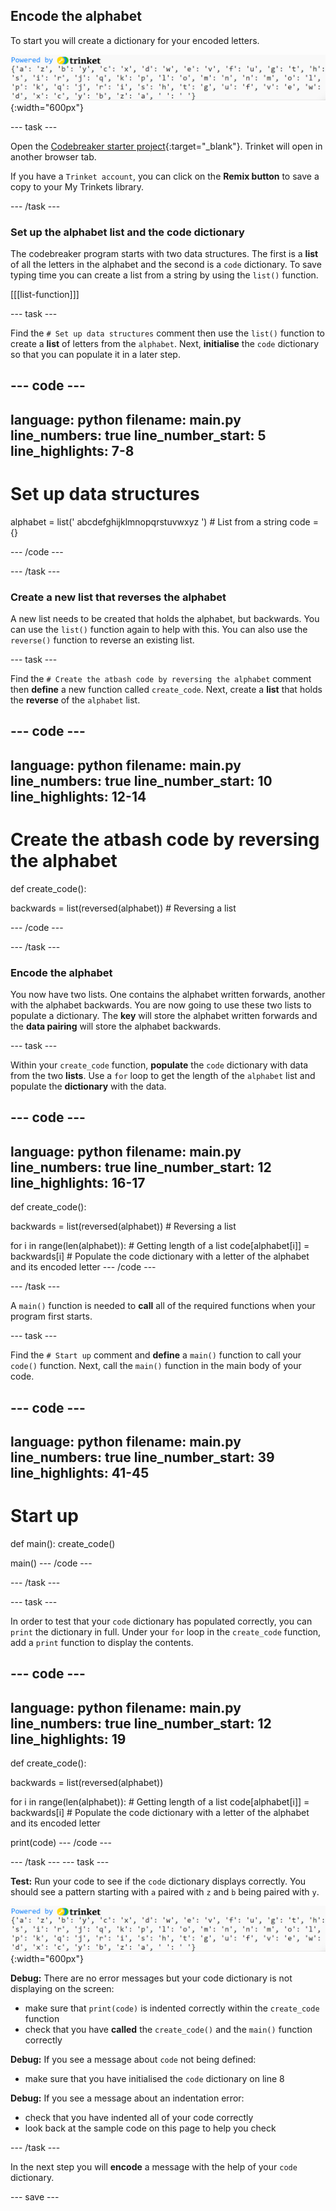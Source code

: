 ## Encode the alphabet

<div style="display: flex; flex-wrap: wrap">
<div style="flex-basis: 200px; flex-grow: 1; margin-right: 15px;">
To start you will create a dictionary for your encoded letters. 
</div>
<div>

</div>
</div>

![A screenshot of the output of the code dictionary which is created in this step.](images/code-dictionary.PNG){:width="600px"}

--- task ---

Open the [Codebreaker starter project](https://trinket.io/python/0eb6b467c0){:target="_blank"}. Trinket will open in another browser tab. 

If you have a `Trinket account`, you can click on the **Remix button** to save a copy to your My Trinkets library.

--- /task ---
### Set up the alphabet list and the code dictionary

The codebreaker program starts with two data structures. The first is a **list** of all the letters in the alphabet and the second is a `code` dictionary. To save typing time you can create a list from a string by using the `list()` function.  

[[[list-function]]]

--- task ---

Find the `# Set up data structures` comment then use the `list()` function to create a **list** of letters from the `alphabet`. Next, **initialise** the `code` dictionary so that you can populate it in a later step.  

--- code ---
---
language: python
filename: main.py
line_numbers: true
line_number_start: 5 
line_highlights: 7-8
---
# Set up data structures 
alphabet = list(' abcdefghijklmnopqrstuvwxyz ') # List from a string
code = {}

--- /code ---

--- /task ---

### Create a new list that reverses the alphabet

A new list needs to be created that holds the alphabet, but backwards. You can use the `list()` function again to help with this. You can also use the `reverse()` function to reverse an existing list. 

--- task ---

Find the `# Create the atbash code by reversing the alphabet` comment then **define** a new function called `create_code`. Next, create a **list** that holds the **reverse** of the `alphabet` list. 

--- code ---
---
language: python
filename: main.py
line_numbers: true
line_number_start: 10 
line_highlights: 12-14
---
# Create the atbash code by reversing the alphabet

def create_code():
  
  backwards = list(reversed(alphabet)) # Reversing a list

--- /code ---

--- /task ---

### Encode the alphabet

You now have two lists. One contains the alphabet written forwards, another with the alphabet backwards. You are now going to use these two lists to populate a dictionary. The **key** will store the alphabet written forwards and the **data pairing** will store the alphabet backwards. 

--- task ---

Within your `create_code` function, **populate** the `code` dictionary with data from the two **lists**. Use a `for` loop to get the length of the `alphabet` list and populate the **dictionary** with the data.

--- code ---
---
language: python
filename: main.py
line_numbers: true
line_number_start: 12
line_highlights: 16-17
---
def create_code():
  
  backwards = list(reversed(alphabet)) # Reversing a list
  
  for i in range(len(alphabet)): # Getting length of a list
    code[alphabet[i]] = backwards[i] # Populate the code dictionary with a letter of the alphabet and its encoded letter
--- /code ---

--- /task ---

A `main()` function is needed to **call** all of the required functions when your program first starts. 

--- task ---

Find the `# Start up` comment and **define** a `main()` function to call your `code()` function. Next, call the `main()` function in the main body of your code. 

--- code ---
---
language: python
filename: main.py
line_numbers: true
line_number_start: 39
line_highlights: 41-45
---
# Start up

def main():
  create_code()

  
main()
--- /code ---

--- /task ---

--- task ---

In order to test that your `code` dictionary has populated correctly, you can `print` the dictionary in full. Under your `for` loop in the `create_code` function, add a `print` function to display the contents. 

--- code ---
---
language: python
filename: main.py
line_numbers: true
line_number_start: 12
line_highlights: 19
---
def create_code():

  backwards = list(reversed(alphabet))
  
  for i in range(len(alphabet)): # Getting length of a list
    code[alphabet[i]] = backwards[i] # Populate the code dictionary with a letter of the alphabet and its encoded letter
  
  print(code)
--- /code ---

--- /task ---
--- task ---

**Test:** Run your code to see if the `code` dictionary displays correctly. You should see a pattern starting with `a` paired with `z` and `b` being paired with `y`.


![A screenshot of the output of the code dictionary which is created in this step.](images/code-dictionary.PNG){:width="600px"}

**Debug:** There are no error messages but your code dictionary is not displaying on the screen:
- make sure that `print(code)` is indented correctly within the `create_code` function
- check that you have **called** the `create_code()` and the `main()` function correctly

**Debug:** If you see a message about `code` not being defined:
- make sure that you have initialised the `code` dictionary on line 8 

**Debug:** If you see a message about an indentation error:
- check that you have indented all of your code correctly
- look back at the sample code on this page to help you check

--- /task ---

In the next step you will **encode** a message with the help of your `code` dictionary. 

--- save ---
